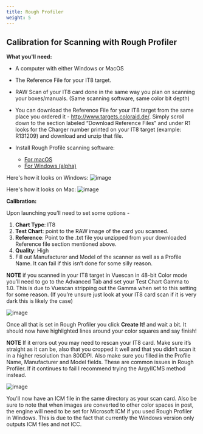```yaml
---
title: Rough Profiler
weight: 5
---
```


## Calibration for Scanning with Rough Profiler

**What you'll need:**

* A computer with either Windows or MacOS
* The Reference File for your IT8 target.
* RAW Scan of your IT8 card done in the same way you plan on scanning your boxes/manuals. (Same scanning software, same color bit depth)
* You can download the Reference File for your IT8 target  from the same place you ordered it - http://www.targets.coloraid.de/. Simply scroll down to the section labeled “Download Reference Files” and under R1 looks for the Charger number printed on your IT8 target (example: R131209) and download and unzip that file. 

* Install Rough Profile scanning software:
  * [For macOS][roughmac]
  * [For Windows (alpha)][roughwin]

Here's how it looks on Windows:
![image](/img/rough-calibration-win1.png?width=40pc)

Here's how it looks on Mac:
![image](/img/rough-calibration-mac.jpg?width=40pc)

**Calibration:**

Upon launching you’ll need to set some options -

1. **Chart Type**: IT8
1. **Test Chart**: point to the RAW image of the card you scanned.
1. **Reference**: Point to the .txt file you unzipped from your downloaded Reference file section mentioned above.
1. **Quality**: High
1. Fill out Manufacturer and Model of the scanner as well as a Profile Name. It can fail if this isn’t done for some silly reason.

**NOTE** if you scanned in your IT8 target in Vuescan in 48-bit Color mode you’ll need to go to the Advanced Tab and set your Test Chart Gamma to 1.0. This is due to Vuescan stripping out the Gamma when set to this setting for some reason. (If you’re unsure just look at your IT8 card scan if it is very dark this is likely the case)

![image](/img/rough-calibration-win2.png?width=40pc)

Once all that is set in Rough Profiler you click **Create It!** and wait a bit. It should now have highlighted lines around your color squares and say finish!

**NOTE** If it errors out you may need to rescan your IT8 card. Make sure it’s straight as it can be, also that you cropped it well and that you didn’t scan it in a higher resolution than 800DPI. Also make sure you filled in the Profile Name, Manufacturer and Model fields. These are common issues in Rough Profiler. If it continues to fail I recommend trying the ArgyIICMS method instead.


![image](/img/rough-calibration-win3.png?width=40pc)

You'll now have an ICM file in the same directory as your scan card. Also be sure to note that when images are converted to other color spaces in post, the engine will need to be set for Microsoft ICM if you used Rough Profiler in Windows. This is due to the fact that currently the Windows version only outputs ICM files and not ICC.

[roughmac]: http://www.jpereira.net/roughprofiler
[roughwin]: http://www.jpereira.net/descargar-rough-profiler-windows
